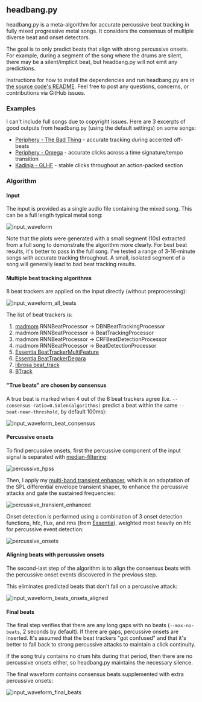 ## headbang.py

headbang.py is a meta-algorithm for accurate percussive beat tracking in fully mixed progressive metal songs. It considers the consensus of multiple diverse beat and onset detectors.

The goal is to only predict beats that align with strong percussive onsets. For example, during a segment of the song where the drums are silent, there may be a silent/implicit beat, but headbang.py will not emit any predictions.

Instructions for how to install the dependencies and run headbang.py are in [the source code's README](https://github.com/sevagh/headbang.py). Feel free to post any questions, concerns, or contributions via GitHub issues.

### Examples

I can't include full songs due to copyright issues. Here are 3 excerpts of good outputs from headbang.py (using the default settings) on some songs:
* [Periphery - The Bad Thing](./example_bad_thing.wav) - accurate tracking during accented off-beats 
* [Periphery - Omega](./example_omega.wav) - accurate clicks across a time signature/tempo transition
* [Kadinja - GLHF](./example_glhf.wav) - stable clicks throughout an action-packed section

### Algorithm

#### Input

The input is provided as a single audio file containing the mixed song. This can be a full length typical metal song:

![input_waveform](./input_waveform.png)

Note that the plots were generated with a small segment (10s) extracted from a full song to demonstrate the algorithm more clearly. For best beat results, it's better to pass in the full song. I've tested a range of 3-16-minute songs with accurate tracking throughout. A small, isolated segment of a song will generally lead to bad beat tracking results.

#### Multiple beat tracking algorithms

8 beat trackers are applied on the input directly (without preprocessing):

![input_waveform_all_beats](./input_waveform_all_beats.png)

The list of beat trackers is:
1. [madmom](https://madmom.readthedocs.io/en/latest/modules/features/beats.html) RNNBeatProcessor -> DBNBeatTrackingProcessor
2. madmom RNNBeatProcessor -> BeatTrackingProcessor
3. madmom RNNBeatProcessor -> CRFBeatDetectionProcessor
4. madmom RNNBeatProcessor -> BeatDetectionProcessor
5. [Essentia BeatTrackerMultiFeature](https://essentia.upf.edu/reference/std_BeatTrackerMultiFeature.html)
6. [Essentia BeatTrackerDegara](https://essentia.upf.edu/reference/std_BeatTrackerDegara.html)
7. [librosa beat_track](https://librosa.org/doc/latest/generated/librosa.beat.beat_track.html)
8. [BTrack](https://github.com/adamstark/BTrack)

#### "True beats" are chosen by consensus

A true beat is marked when 4 out of the 8 beat trackers agree (i.e. `--consensus-ratio=0.5`x`len(algorithms)` predict a beat within the same `--beat-near-threshold`, by default 100ms):

![input_waveform_beat_consensus](input_waveform_beat_consensus.png)

#### Percussive onsets

To find percussive onsets, first the percussive component of the input signal is separated with [median-filtering](https://librosa.org/doc/0.8.0/generated/librosa.decompose.hpss.html):

![percussive_hpss](percussive_hpss.png)

Then, I apply my [multi-band transient enhancer](https://gitlab.com/sevagh/multiband-transient-shaper), which is an adaptation of the SPL differential envelope transient shaper, to enhance the percussive attacks and gate the sustained frequencies:

![percussive_transient_enhanced](percussive_transient_enhanced.png)

Onset detection is performed using a combination of 3 onset detection functions, hfc, flux, and rms (from [Essentia](https://essentia.upf.edu/reference/streaming_OnsetDetection.html)), weighted most heavily on hfc for percussive event detection:

![percussive_onsets](percussive_onsets.png)

#### Aligning beats with percussive onsets

The second-last step of the algorithm is to align the consensus beats with the percussive onset events discovered in the previous step.

This eliminates predicted beats that don't fall on a percussive attack:

![input_waveform_beats_onsets_aligned](input_waveform_beats_onsets_aligned.png)

#### Final beats

The final step verifies that there are any long gaps with no beats (`--max-no-beats`, 2 seconds by default). If there are gaps, percussive onsets are inserted. It's assumed that the beat trackers "got confused" and that it's better to fall back to strong percussive attacks to maintain a click continuity.

If the song truly contains no drum hits during that period, then there are no percussive onsets either, so headbang.py maintains the necessary silence.

The final waveform contains consensus beats supplemented with extra percussive onsets:

![input_waveform_final_beats](input_waveform_final_beats.png)
